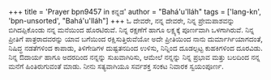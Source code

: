 +++
title = 'Prayer bpn9457 in ಕನ್ನಡ'
author = "Bahá'u'lláh"
tags = ['lang-kn', 'bpn-unsorted', "Bahá'u'lláh"]
+++
ಓ ದೇವರೇ, ನನ್ನ ದೇವರೇ, ನಿನ್ನ ಪ್ರೇಮಪಾಶವನ್ನು ಬಿಗಿದಪ್ಪಿಕೊಂಡು ನನ್ನ ಮನೆಯಿಂದ ಹೊರಟಿರುವೆ. ನಿನ್ನ ರಕ್ಷಣೆಗೆ ಹಾಗೂ ಲಕ್ಷ್ಯಕ್ಕೆ ಪೂರ್ಣವಾಗಿ ಒಳಗಾಗಿರುವೆ.  ನಿನ್ನ ಪ್ರೀತಿಗೆ ಪಾತ್ರರಾದವರನ್ನು ಯಾವ ಬಗೆಯಿಂದ ರಕ್ಷಿಸುತ್ತಿರುವೆಯೋ ಅದೇ ಪ್ರೀತಿಯಿಂದ ನಾನು ದುರ್ಮಾರ್ಗಿಯಾಗದಂತೆ, ನಿಷಿದ್ಧ ನಡತೆಗಳಿಂದ ಕಾಪಾಡು, ತಿಳಿಗೇಡಿಗಳ ದುಷ್ಟತನದಿಂದ ಉಳಿಸು, ನಿನ್ನಿಂದ ದೂಡಲ್ಪಟ್ಟ ಕುಹಕಿಗಳಿಂದ ದೂರವಿಡು.  ನಿನ್ನ ಔದಾರ್ಯ ಹಾಗೂ ಅದರದಿಂದ ನನ್ನನ್ನು ಸುಖವಾಗಿರಿಸು, ಆಮೇಲೆ ನನ್ನನ್ನು ನಿನ್ನ ಪ್ರಭಾವ ಮತ್ತು ಬಲದಿಂದ ನನ್ನ ಮನೆಗೆ ಹಿಂತಿರುಗುವಂತೆ ಮಾಡು.  ನೀನು ಸತ್ಯವಾಗಿಯೂ ಸರ್ವಶಕ್ತ ಸಂಕಟ ನಿವಾರಕ ಸ್ವಯಂಪೂರ್ಣ.
